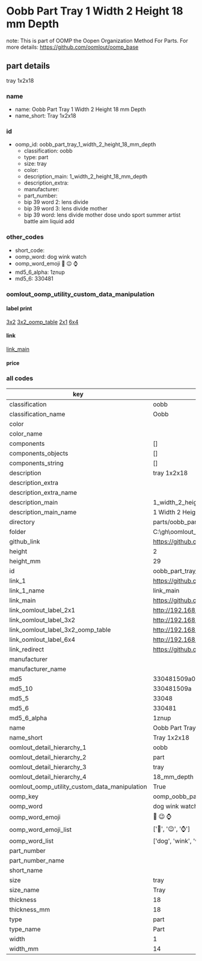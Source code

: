 # Oobb Part Tray 1 Width 2 Height 18 mm Depth  

note: This is part of OOMP the Oopen Organization Method For Parts. For more details: https://github.com/oomlout/oomp_base

##  part details
  



tray 1x2x18



### name
* name: Oobb Part Tray 1 Width 2 Height 18 mm Depth
* name_short: Tray 1x2x18 
### id
* oomp_id: oobb_part_tray_1_width_2_height_18_mm_depth
  * classification: oobb
  * type: part
  * size: tray
  * color: 
  * description_main: 1_width_2_height_18_mm_depth
  * description_extra: 
  * manufacturer: 
  * part_number: 
  * bip 39 word 2: lens divide
  * bip 39 word 3: lens divide mother
  * bip 39 word: lens divide mother dose undo sport summer artist battle aim liquid add

### other_codes
* short_code: 
* oomp_word: dog wink watch
* oomp_word_emoji :dog: :wink: :watch:
* md5_6_alpha: 1znup
* md5_6: 330481






### oomlout_oomp_utility_custom_data_manipulation
#### label print
[3x2](http://192.168.1.245:1112/?label=oomp%201znup)
[3x2_oomp_table](http://192.168.1.108:1112/?label=oomp%201znup)
[2x1](http://192.168.1.242:1112/?label=oomp%201znup)
[6x4](http://192.168.1.55:1112/?label=oomp%201znup)    

#### link

[link_main](https://github.com/oomlout/oomlout_oobb_version_4_generated_parts/tree/main/navigation_oomp/oobb/part/tray/1_width_2_height_18_mm_depth/part)                              

#### price







### all codes 
| key | value |  
| --- | --- |  
| classification | oobb |  
| classification_name | Oobb |  
| color |  |  
| color_name |  |  
| components | [] |  
| components_objects | [] |  
| components_string | [] |  
| description | tray 1x2x18 |  
| description_extra |  |  
| description_extra_name |  |  
| description_main | 1_width_2_height_18_mm_depth |  
| description_main_name | 1 Width 2 Height 18 mm Depth |  
| directory | parts/oobb_part_tray_1_width_2_height_18_mm_depth |  
| folder | C:\gh\oomlout_oobb_version_4_generated_parts\parts\oobb_part_tray_1_width_2_height_18_mm_depth |  
| github_link | https://github.com/oomlout/oomlout_oomp_part_src/tree/main/parts/oobb_part_tray_1_width_2_height_18_mm_depth |  
| height | 2 |  
| height_mm | 29 |  
| id | oobb_part_tray_1_width_2_height_18_mm_depth |  
| link_1 | https://github.com/oomlout/oomlout_oobb_version_4_generated_parts/tree/main/navigation_oomp/oobb/part/tray/1_width_2_height_18_mm_depth/part |  
| link_1_name | link_main |  
| link_main | https://github.com/oomlout/oomlout_oobb_version_4_generated_parts/tree/main/navigation_oomp/oobb/part/tray/1_width_2_height_18_mm_depth/part |  
| link_oomlout_label_2x1 | http://192.168.1.242:1112/?label=oomp%201znup |  
| link_oomlout_label_3x2 | http://192.168.1.245:1112/?label=oomp%201znup |  
| link_oomlout_label_3x2_oomp_table | http://192.168.1.108:1112/?label=oomp%201znup |  
| link_oomlout_label_6x4 | http://192.168.1.55:1112/?label=oomp%201znup |  
| link_redirect | https://github.com/oomlout/oomlout_oobb_version_4_generated_parts/tree/main/parts/oobb_tray_01_02_18 |  
| manufacturer |  |  
| manufacturer_name |  |  
| md5 | 330481509a0d1b274af67419204ffc01 |  
| md5_10 | 330481509a |  
| md5_5 | 33048 |  
| md5_6 | 330481 |  
| md5_6_alpha | 1znup |  
| name | Oobb Part Tray 1 Width 2 Height 18 mm Depth |  
| name_short | Tray 1x2x18  |  
| oomlout_detail_hierarchy_1 | oobb |  
| oomlout_detail_hierarchy_2 | part |  
| oomlout_detail_hierarchy_3 | tray |  
| oomlout_detail_hierarchy_4 | 18_mm_depth |  
| oomlout_oomp_utility_custom_data_manipulation | True |  
| oomp_key | oomp_oobb_part_tray_1_width_2_height_18_mm_depth |  
| oomp_word | dog wink watch |  
| oomp_word_emoji | :dog: :wink: :watch: |  
| oomp_word_emoji_list | [':dog:', ':wink:', ':watch:'] |  
| oomp_word_list | ['dog', 'wink', 'watch'] |  
| part_number |  |  
| part_number_name |  |  
| short_name |  |  
| size | tray |  
| size_name | Tray |  
| thickness | 18 |  
| thickness_mm | 18 |  
| type | part |  
| type_name | Part |  
| width | 1 |  
| width_mm | 14 |  
